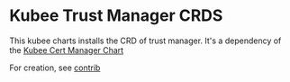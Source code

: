 # Kubee Trust Manager CRDS


This kubee charts installs the CRD of trust manager.
It's a dependency of the [Kubee Cert Manager Chart](../cert-manager/README.md)

For creation, see [contrib](../cert-manager-crds/contrib/contrib.md)